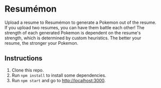 # Resumémon

Upload a resume to Resumémon to generate a Pokemon out of the resume. If you upload two resumes, you can have them battle each other! The strength of each generated Pokemon is dependent on the resume's strength, which is determined by custom heuristics. The better your resume, the stronger your Pokemon. 

## Instructions

1. Clone this repo. 
2. Run `npm install` to install some dependencies.
3. Run `npm start` and go to [http://localhost:3000](http://localhost:3000/).
